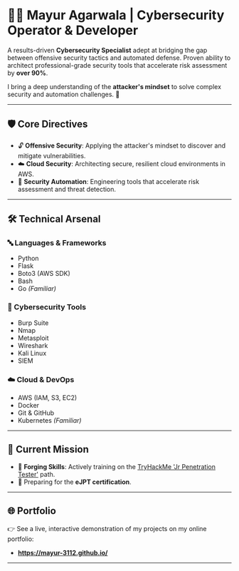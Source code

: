 
# 👨‍💻 Mayur Agarwala | Cybersecurity Operator & Developer  

A results-driven **Cybersecurity Specialist** adept at bridging the gap between offensive security tactics and automated defense. Proven ability to architect professional-grade security tools that accelerate risk assessment by **over 90%**.  

I bring a deep understanding of the **attacker's mindset** to solve complex security and automation challenges. 🚀  

---

## 🛡️ Core Directives  

- 🔓 **Offensive Security**: Applying the attacker's mindset to discover and mitigate vulnerabilities.  
- ☁️ **Cloud Security**: Architecting secure, resilient cloud environments in AWS.  
- 🤖 **Security Automation**: Engineering tools that accelerate risk assessment and threat detection.  

---

## 🛠️ Technical Arsenal  

### 🔤 Languages & Frameworks  
- Python  
- Flask  
- Boto3 (AWS SDK)  
- Bash  
- Go *(Familiar)*  

### 🧰 Cybersecurity Tools  
- Burp Suite  
- Nmap  
- Metasploit  
- Wireshark  
- Kali Linux  
- SIEM  

### ☁️ Cloud & DevOps  
- AWS (IAM, S3, EC2)  
- Docker  
- Git & GitHub  
- Kubernetes *(Familiar)*  

---

## 🎯 Current Mission  

- 🏹 **Forging Skills**: Actively training on the [TryHackMe 'Jr Penetration Tester'](https://tryhackme.com/path/outline/jrpenetrationtester) path.  
- 📜 Preparing for the **eJPT certification**.  

---

## 🌐 Portfolio  

👉 See a live, interactive demonstration of my projects on my online portfolio:
- **https://mayur-3112.github.io/**  

---
